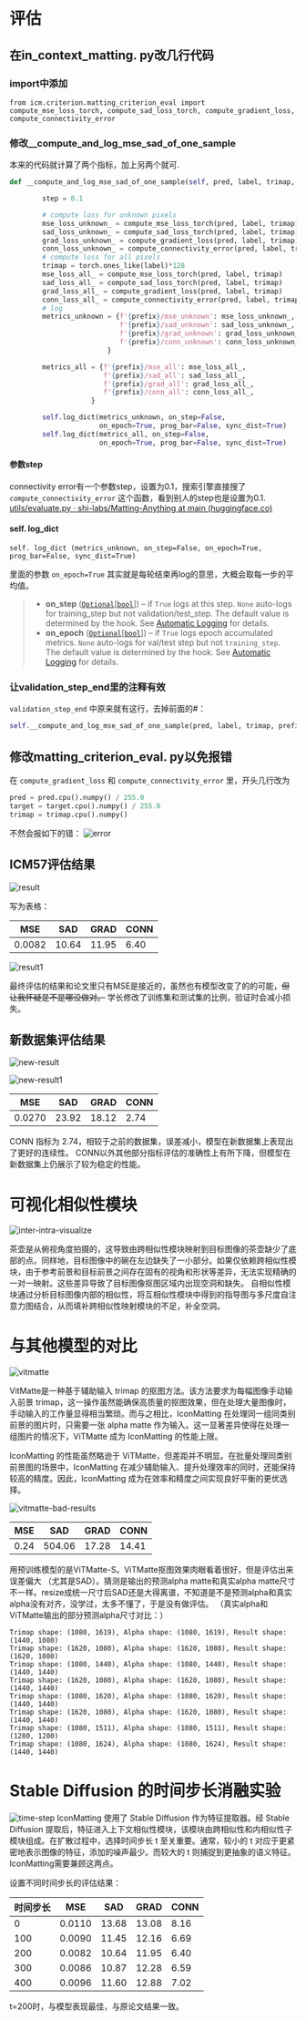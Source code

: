 # 评估
## 在in_context_matting. py改几行代码
### import中添加
`from icm.criterion.matting_criterion_eval import compute_mse_loss_torch, compute_sad_loss_torch, compute_gradient_loss, compute_connectivity_error`

### 修改__compute_and_log_mse_sad_of_one_sample
本来的代码就计算了两个指标，加上另两个就可.
```python
def __compute_and_log_mse_sad_of_one_sample(self, pred, label, trimap, prefix="val"):

        step = 0.1

        # compute loss for unknown pixels
        mse_loss_unknown_ = compute_mse_loss_torch(pred, label, trimap)
        sad_loss_unknown_ = compute_sad_loss_torch(pred, label, trimap)
        grad_loss_unknown_ = compute_gradient_loss(pred, label, trimap)
        conn_loss_unknown_ = compute_connectivity_error(pred, label, trimap, step)
        # compute loss for all pixels
        trimap = torch.ones_like(label)*128
        mse_loss_all_ = compute_mse_loss_torch(pred, label, trimap)
        sad_loss_all_ = compute_sad_loss_torch(pred, label, trimap)
        grad_loss_all_ = compute_gradient_loss(pred, label, trimap)
        conn_loss_all_ = compute_connectivity_error(pred, label, trimap, step)
        # log
        metrics_unknown = {f'{prefix}/mse_unknown': mse_loss_unknown_,
                           f'{prefix}/sad_unknown': sad_loss_unknown_,
                           f'{prefix}/grad_unknown': grad_loss_unknown_,
                           f'{prefix}/conn_unknown': conn_loss_unknown_,     
                        }

        metrics_all = {f'{prefix}/mse_all': mse_loss_all_,
                       f'{prefix}/sad_all': sad_loss_all_,
                       f'{prefix}/grad_all': grad_loss_all_,
                       f'{prefix}/conn_all': conn_loss_all_,    
                    }

        self.log_dict(metrics_unknown, on_step=False,
                      on_epoch=True, prog_bar=False, sync_dist=True)
        self.log_dict(metrics_all, on_step=False,
                      on_epoch=True, prog_bar=False, sync_dist=True)
```
#### 参数step
connectivity error有一个参数step，设置为0.1，搜索引擎直接搜了 `compute_connectivity_error` 这个函数，看到别人的step也是设置为0.1.
[utils/evaluate.py · shi-labs/Matting-Anything at main (huggingface.co)](https://huggingface.co/spaces/shi-labs/Matting-Anything/blob/main/utils/evaluate.py)

####  self. log_dict 
`self. log_dict (metrics_unknown, on_step=False, on_epoch=True, prog_bar=False, sync_dist=True)`

里面的参数 `on_epoch=True` 其实就是每轮结束再log的意思，大概会取每一步的平均值。

>- **on_step**[](https://lightning.ai/docs/pytorch/stable/api/lightning.pytorch.core.LightningModule.html#lightning.pytorch.core.LightningModule.log_dict.params.on_step) ([`Optional`]( https://docs.python.org/3/library/typing.html#typing.Optional "(in Python v3.12)")[[`bool`]( https://docs.python.org/3/library/functions.html#bool "(in Python v3.12)")]) – if `True` logs at this step. `None` auto-logs for training_step but not validation/test_step. The default value is determined by the hook. See [Automatic Logging](https://lightning.ai/docs/pytorch/stable/extensions/logging.html#automatic-logging) for details.
>- **on_epoch**[](https://lightning.ai/docs/pytorch/stable/api/lightning.pytorch.core.LightningModule.html#lightning.pytorch.core.LightningModule.log_dict.params.on_epoch) ([`Optional`]( https://docs.python.org/3/library/typing.html#typing.Optional " (in Python v3.12)")[[`bool`]( https://docs.python.org/3/library/functions.html#bool " (in Python v3.12)")]) – if `True` logs epoch accumulated metrics. `None` auto-logs for val/test step but not `training_step`. The default value is determined by the hook. See [Automatic Logging](https://lightning.ai/docs/pytorch/stable/extensions/logging.html#automatic-logging) for details.

### 让validation_step_end里的注释有效
 `validation_step_end` 中原来就有这行，去掉前面的#：
```python
self.__compute_and_log_mse_sad_of_one_sample(pred, label, trimap, prefix="val")
```  

## 修改matting_criterion_eval. py以免报错
在 `compute_gradient_loss` 和 `compute_connectivity_error` 里，开头几行改为
```python
pred = pred.cpu().numpy() / 255.0
target = target.cpu().numpy() / 255.0
trimap = trimap.cpu().numpy()
```
不然会报如下的错：
![error](./frostyganache_读代码笔记/image/error.png)

## ICM57评估结果
![result](./frostyganache_读代码笔记/image/result.png)

写为表格：

| MSE    | SAD   | GRAD  | CONN |
| ------ | ----- | ----- | ---- |
| 0.0082 | 10.64 | 11.95 | 6.40 |

![result1](./frostyganache_读代码笔记/image/result1.png)

最终评估的结果和论文里只有MSE是接近的，虽然也有模型改变了的的可能，~~但让我怀疑是不是哪没做对。~~
学长修改了训练集和测试集的比例，验证时会减小损失。
## 新数据集评估结果
![new-result](./frostyganache_读代码笔记/image/new-result.png)

![new-result1](./frostyganache_读代码笔记/image/new-result1.png)

| MSE    | SAD   | GRAD  | CONN |
| ------ | ----- | ----- | ---- |
| 0.0270 | 23.92 | 18.12 | 2.74 |
CONN 指标为 2.74，相较于之前的数据集，误差减小，模型在新数据集上表现出了更好的连续性。
CONN以外其他部分指标评估的准确性上有所下降，但模型在新数据集上仍展示了较为稳定的性能。

# 可视化相似性模块
![inter-intra-visualize](./frostyganache_读代码笔记/image/inter-intra-visualize.png)


茶壶是从俯视角度拍摄的，这导致由跨相似性模块映射到目标图像的茶壶缺少了底部的点。同样地，目标图像中的碗在左边缺失了一小部分。如果仅依赖跨相似性模块，由于参考前景和目标前景之间存在固有的视角和形状等差异，无法实现精确的一对一映射。这些差异导致了目标图像抠图区域内出现空洞和缺失。
自相似性模块通过分析目标图像内部的相似性，将互相似性模块中得到的指导图与多尺度自注意力图结合，从而填补跨相似性映射模块的不足，补全空洞。

# 与其他模型的对比
![vitmatte](./frostyganache_读代码笔记/image/vitmatte.png)

VitMatte是一种基于辅助输入 trimap 的抠图方法。该方法要求为每幅图像手动输入前景 trimap，这一操作虽然能确保高质量的抠图效果，但在处理大量图像时，手动输入的工作量显得相当繁琐。而与之相比，IconMatting 在处理同一组同类别前景的图片时，只需要一张 alpha matte 作为输入。这一显著差异使得在处理一组图片的情况下，ViTMatte 成为 IconMatting 的性能上限。

IconMatting 的性能虽然略逊于 ViTMatte，但差距并不明显。在批量处理同类别前景图的场景中，IconMatting 在减少辅助输入、提升处理效率的同时，还能保持较高的精度。因此，IconMatting 成为在效率和精度之间实现良好平衡的更优选择。

![vitmatte-bad-results](./frostyganache_读代码笔记/image/vitmatte-bad-results.png)

| MSE  | SAD    | GRAD  | CONN  |
| ---- | ------ | ----- | ----- |
| 0.24 | 504.06 | 17.28 | 14.41 |
用预训练模型的是ViTMatte-S。ViTMatte抠图效果肉眼看着很好，但是评估出来误差偏大 （尤其是SAD）。猜测是输出的预测alpha matte和真实alpha matte尺寸不一样。resize成统一尺寸后SAD还是大得离谱，不知道是不是预测alpha和真实alpha没有对齐，没学过，太多不懂了，于是没有做评估。
（真实alpha和ViTMatte输出的部分预测alpha尺寸对比：）

```
Trimap shape: (1080, 1619), Alpha shape: (1080, 1619), Result shape: (1440, 1080)
Trimap shape: (1620, 1080), Alpha shape: (1620, 1080), Result shape: (1620, 1080)
Trimap shape: (1080, 1440), Alpha shape: (1080, 1440), Result shape: (1440, 1440)
Trimap shape: (1620, 1080), Alpha shape: (1620, 1080), Result shape: (1440, 1440)
Trimap shape: (1080, 1620), Alpha shape: (1080, 1620), Result shape: (1440, 1440)
Trimap shape: (1620, 1080), Alpha shape: (1620, 1080), Result shape: (1440, 1440)
Trimap shape: (1080, 1511), Alpha shape: (1080, 1511), Result shape: (1280, 1280)
Trimap shape: (1080, 1624), Alpha shape: (1080, 1624), Result shape: (1440, 1440)
```
# Stable Diffusion 的时间步长消融实验
![time-step](./frostyganache_读代码笔记/image/time-step.png)
IconMatting 使用了 Stable Diffusion 作为特征提取器。经 Stable Diffusion 提取后，特征进入上下文相似性模块，该模块由跨相似性和内相似性子模块组成。在扩散过程中，选择时间步长 t 至关重要。通常，较小的 t 对应于更紧密地表示图像的特征，添加的噪声最少。而较大的 t 则捕捉到更抽象的语义特征。IconMatting需要兼顾这两点。

设置不同时间步长的评估结果：

| 时间步长 | MSE    | SAD   | GRAD  | CONN  |
|--------|--------|-------|-------|-------|
| 0      | 0.0110 | 13.68 | 13.08 | 8.16  |
| 100    | 0.0090 | 11.45 | 12.16 | 6.69  |
| 200    | 0.0082 | 10.64 | 11.95 | 6.40  |
| 300    | 0.0086 | 10.87 | 12.28 | 6.59  |
| 400    | 0.0096 | 11.60 | 12.88 | 7.02  |

t=200时，与模型表现最佳，与原论文结果一致。

